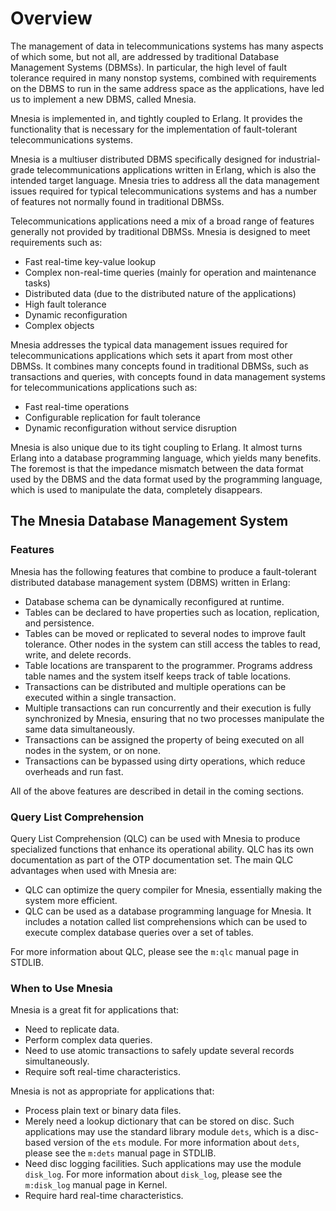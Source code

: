 <!--
%CopyrightBegin%

SPDX-License-Identifier: Apache-2.0

Copyright Ericsson AB 2023-2025. All Rights Reserved.

Licensed under the Apache License, Version 2.0 (the "License");
you may not use this file except in compliance with the License.
You may obtain a copy of the License at

    http://www.apache.org/licenses/LICENSE-2.0

Unless required by applicable law or agreed to in writing, software
distributed under the License is distributed on an "AS IS" BASIS,
WITHOUT WARRANTIES OR CONDITIONS OF ANY KIND, either express or implied.
See the License for the specific language governing permissions and
limitations under the License.

%CopyrightEnd%
-->
# Overview

The management of data in telecommunications systems has many aspects of which
some, but not all, are addressed by traditional Database Management Systems
(DBMSs). In particular, the high level of fault tolerance required in many
nonstop systems, combined with requirements on the DBMS to run in the same
address space as the applications, have led us to implement a new DBMS, called
Mnesia.

Mnesia is implemented in, and tightly coupled to Erlang. It provides the
functionality that is necessary for the implementation of fault-tolerant
telecommunications systems.

Mnesia is a multiuser distributed DBMS specifically designed for
industrial-grade telecommunications applications written in Erlang, which is
also the intended target language. Mnesia tries to address all the data
management issues required for typical telecommunications systems and has a
number of features not normally found in traditional DBMSs.

Telecommunications applications need a mix of a broad range of features
generally not provided by traditional DBMSs. Mnesia is designed to meet
requirements such as:

- Fast real-time key-value lookup
- Complex non-real-time queries (mainly for operation and maintenance tasks)
- Distributed data (due to the distributed nature of the applications)
- High fault tolerance
- Dynamic reconfiguration
- Complex objects

Mnesia addresses the typical data management issues required for
telecommunications applications which sets it apart from most other DBMSs. It
combines many concepts found in traditional DBMSs, such as transactions and
queries, with concepts found in data management systems for telecommunications
applications such as:

- Fast real-time operations
- Configurable replication for fault tolerance
- Dynamic reconfiguration without service disruption

Mnesia is also unique due to its tight coupling to Erlang. It almost turns
Erlang into a database programming language, which yields many benefits. The
foremost is that the impedance mismatch between the data format used by the DBMS
and the data format used by the programming language, which is used to
manipulate the data, completely disappears.

## The Mnesia Database Management System

### Features

Mnesia has the following features that combine to produce a fault-tolerant
distributed database management system (DBMS) written in Erlang:

- Database schema can be dynamically reconfigured at runtime.
- Tables can be declared to have properties such as location, replication, and
  persistence.
- Tables can be moved or replicated to several nodes to improve fault tolerance.
  Other nodes in the system can still access the tables to read, write, and
  delete records.
- Table locations are transparent to the programmer. Programs address table
  names and the system itself keeps track of table locations.
- Transactions can be distributed and multiple operations can be executed within
  a single transaction.
- Multiple transactions can run concurrently and their execution is fully
  synchronized by Mnesia, ensuring that no two processes manipulate the same
  data simultaneously.
- Transactions can be assigned the property of being executed on all nodes in
  the system, or on none.
- Transactions can be bypassed using dirty operations, which reduce overheads
  and run fast.

All of the above features are described in detail in the coming sections.

### Query List Comprehension

Query List Comprehension (QLC) can be used with Mnesia to produce specialized
functions that enhance its operational ability. QLC has its own documentation as
part of the OTP documentation set. The main QLC advantages when used with Mnesia
are:

- QLC can optimize the query compiler for Mnesia, essentially making the system
  more efficient.
- QLC can be used as a database programming language for Mnesia. It includes a
  notation called list comprehensions which can be used to execute complex
  database queries over a set of tables.

For more information about QLC, please see the `m:qlc` manual page in STDLIB.

### When to Use Mnesia

Mnesia is a great fit for applications that:

- Need to replicate data.
- Perform complex data queries.
- Need to use atomic transactions to safely update several records
  simultaneously.
- Require soft real-time characteristics.

Mnesia is not as appropriate for applications that:

- Process plain text or binary data files.
- Merely need a lookup dictionary that can be stored on disc. Such applications
  may use the standard library module `dets`, which is a disc-based version of
  the `ets` module. For more information about `dets`, please see the `m:dets`
  manual page in STDLIB.
- Need disc logging facilities. Such applications may use the module `disk_log`.
  For more information about `disk_log`, please see the `m:disk_log` manual page
  in Kernel.
- Require hard real-time characteristics.
